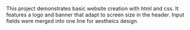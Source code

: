 This project demonstrates basic website creation with html and css.
It features a logo and banner that adapt to screen size in the header.
Input fields were merged into one line for aestheics design.
